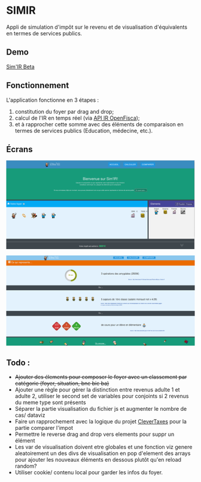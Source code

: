 # SIMIR
Appli de simulation d'impôt sur le revenu et de visualisation d'équivalents en termes de services publics.

## Demo
[Sim'IR Beta](http://novastra.net/SIMIR/)

## Fonctionnement
L'application fonctionne en 3 étapes :

1. constitution du foyer par drag and drop;
2. calcul de l'IR en temps réel (via [API IR OpenFisca](https://git.framasoft.org/openfisca/calculette-impots-web-api));
3. et à rapprocher cette somme avec des éléments de comparaison en termes de services publics (Education, médecine, etc.).

## Écrans
![Constitution du foyer](/screenshots/SIMIR_1.png?raw=true)

![Comparaison de l'IR](/screenshots/SIMIR_2.png?raw=true)

## Todo :
- ~~Ajouter des élements pour composer le foyer avec un classement par catégorie (foyer, situation, bnc bic ba)~~
- Ajouter une règle pour gérer la distinction entre revenus adulte 1 et adulte 2, utiliser le second set de variables pour conjoints si 2 revenus du meme type sont présents
- Séparer la partie visualisation du fichier js et augmenter le nombre de cas/ dataviz
- Faire un rapprochement avec la logique du projet [CleverTaxes](https://github.com/florent-andre/CleverTaxes) pour la partie comparer l'impot
- Permettre le reverse drag and drop vers elements pour suppr un élément
- Les var de visualisation doivent etre globales et une fonction viz genere aleatoirement un des divs de visualisation en pop d'element des arrays pour ajouter les nouveaux éléments en dessous plutôt qu'en reload random? 
- Utiliser cookie/ contenu local pour garder les infos du foyer.
